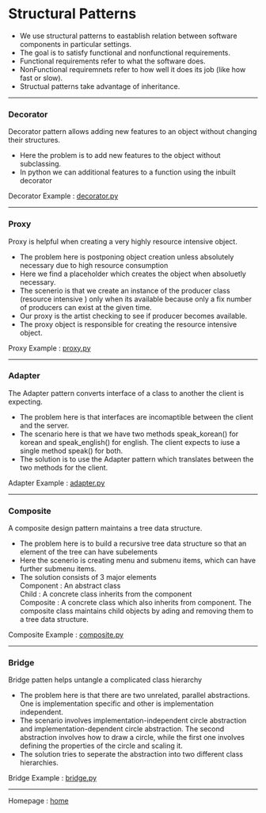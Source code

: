 # Structural Patterns

* We use structural patterns to eastablish relation between software components in particular settings.
* The goal is to satisfy functional and nonfunctional requirements.
* Functional requirements refer to what the software does.
* NonFunctional requiremnets refer to how well it does its job (like how fast or slow).
* Structual patterns take advantage of inheritance.

***

### Decorator
Decorator pattern allows adding new features to an object without changing their structures.
* Here the problem is to add new features to the object without subclassing.
* In python we can additional features to a function using the inbuilt decorator

Decorator Example : [decorator.py](https://github.com/pyGuru123/Python-design-Patterns/blob/main/Structural%20Pattern/decorator.py)

***

### Proxy
Proxy is helpful when creating a very highly resource intensive object.
* The problem here is postponing object creation unless absolutely necessary due to high resource consumption
* Here we find a placeholder which creates the object when absoluetly necessary.
* The scenerio is that we create an instance of the producer class (resource intensive ) only when its available because only a fix number of producers can exist at the given time.
* Our proxy is the artist checking to see if producer becomes available.
* The proxy object is responsible for creating the resource intensive object.

Proxy Example : [proxy.py](https://github.com/pyGuru123/Python-design-Patterns/blob/main/Structural%20Pattern/proxy.py)

***

### Adapter
The Adapter pattern converts interface of a class to another the client is expecting.
* The problem here is that interfaces are incomaptible between the client and the server.
* The scenario here is that we have two methods speak_korean() for korean and speak_english() for english. The client expects to iuse a single method speak() for both.
* The solution is to use the Adapter pattern which translates between the two methods for the client.

Adapter Example : [adapter.py](https://github.com/pyGuru123/Python-design-Patterns/blob/main/Structural%20Pattern/adapter.py)

***

### Composite
A composite design pattern maintains a tree data structure.
* The problem here is to build a recursive tree data structure so that an element of the tree can have subelements
* Here the scenerio is creating menu and submenu items, which can have further submenu items.
* The solution consists of 3 major elements\
	Component : An abstract class\
	Child : A concrete class inherits from the component\
	Composite : A concrete class which also inherits from component. The composite class maintains child objects by ading and removing them to a tree data structure.

Composite Example : [composite.py](https://github.com/pyGuru123/Python-design-Patterns/blob/main/Structural%20Pattern/composite.py)

***

### Bridge
Bridge patten helps untangle a complicated class hierarchy
* The problem here is that there are two unrelated, parallel abstractions. One is implementation specific and other is implementation independent.
* The scenario involves implementation-independent circle abstraction and implementation-dependent circle abstraction. The second abstraction involves how to draw a circle, while the first one involves defining the properties of the circle and scaling it.
* The solution tries to seperate the abstraction into two different class hierarchies.

Bridge Example : [bridge.py](https://github.com/pyGuru123/Python-design-Patterns/blob/main/Structural%20Pattern/bridge.py)

***

Homepage : [home](https://github.com/pyGuru123/Python-design-Patterns)